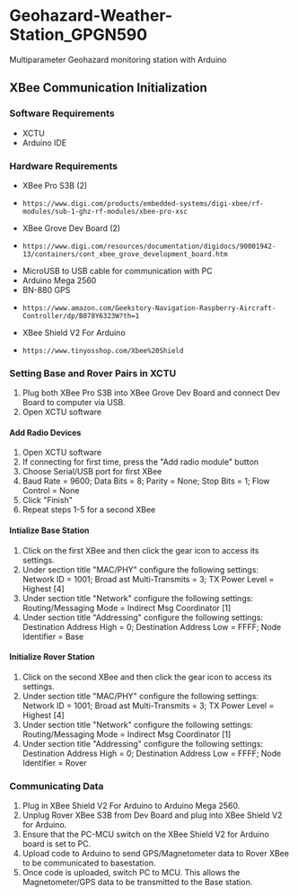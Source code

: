 # Geohazard-Weather-Station_GPGN590
Multiparameter Geohazard monitoring station with Arduino
## XBee Communication Initialization
### Software Requirements
- XCTU
- Arduino IDE
### Hardware Requirements
- XBee Pro S3B (2)
-     https://www.digi.com/products/embedded-systems/digi-xbee/rf-modules/sub-1-ghz-rf-modules/xbee-pro-xsc
- XBee Grove Dev Board (2)
-     https://www.digi.com/resources/documentation/digidocs/90001942-13/containers/cont_xbee_grove_development_board.htm
- MicroUSB to USB cable for communication with PC
- Arduino Mega 2560
- BN-880 GPS
-     https://www.amazon.com/Geekstory-Navigation-Raspberry-Aircraft-Controller/dp/B078Y6323W?th=1
- XBee Shield V2 For Arduino
-     https://www.tinyosshop.com/Xbee%20Shield
### Setting Base and Rover Pairs in XCTU
1. Plug both XBee Pro S3B into XBee Grove Dev Board and connect Dev Board to computer via USB.
2. Open XCTU software
#### Add Radio Devices
1. Open XCTU software
2. If connecting for first time, press the "Add radio module" button
3. Choose Serial/USB port for first XBee
4. Baud Rate = 9600; Data Bits = 8; Parity = None; Stop Bits = 1; Flow Control = None
5. Click "Finish"
6. Repeat steps 1-5 for a second XBee
#### Intialize Base Station
1. Click on the first XBee and then click the gear icon to access its settings.
2. Under section title "MAC/PHY" configure the following settings: Network ID = 1001; Broad ast Multi-Transmits = 3; TX Power Level = Highest [4]
3. Under section title "Network" configure the following settings: Routing/Messaging Mode = Indirect Msg Coordinator [1]
4. Under section title "Addressing" configure the following settings: Destination Address High = 0; Destination Address Low = FFFF; Node Identifier = Base
#### Initialize Rover Station
1. Click on the second XBee and then click the gear icon to access its settings.
2. Under section title "MAC/PHY" configure the following settings: Network ID = 1001; Broad ast Multi-Transmits = 3; TX Power Level = Highest [4]
3. Under section title "Network" configure the following settings: Routing/Messaging Mode = Indirect Msg Coordinator [1]
4. Under section title "Addressing" configure the following settings: Destination Address High = 0; Destination Address Low = FFFF; Node Identifier = Rover
### Communicating Data
1. Plug in XBee Shield V2 For Arduino to Arduino Mega 2560.
2. Unplug Rover XBee S3B from Dev Board and plug into XBee Shield V2 for Arduino.
3. Ensure that the PC-MCU switch on the XBee Shield V2 for Arduino board is set to PC.
4. Upload code to Arduino to send GPS/Magnetometer data to Rover XBee to be communicated to basestation.
5. Once code is uploaded, switch PC to MCU. This allows the Magnetometer/GPS data to be transmitted to the Base station.
